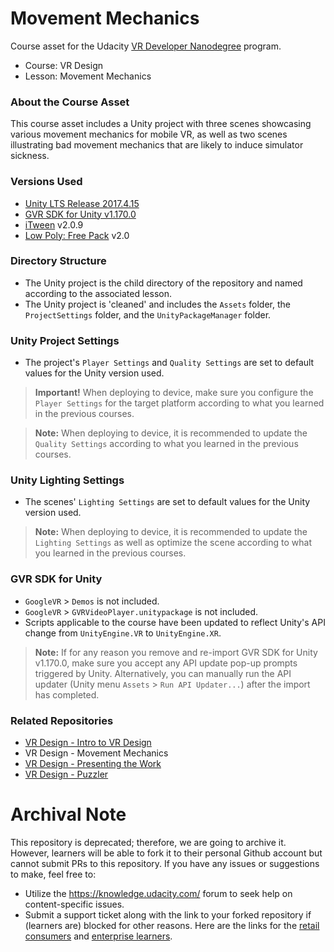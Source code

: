 # Movement Mechanics
Course asset for the Udacity [VR Developer Nanodegree](http://udacity.com/vr) program.

- Course: VR Design
- Lesson: Movement Mechanics


### About the Course Asset
This course asset includes a Unity project with three scenes showcasing various movement mechanics for mobile VR, as well as two scenes illustrating bad movement mechanics that are likely to induce simulator sickness.


### Versions Used
- [Unity LTS Release 2017.4.15](https://unity3d.com/unity/qa/lts-releases?version=2017.4)
- [GVR SDK for Unity v1.170.0](https://github.com/googlevr/gvr-unity-sdk/releases/tag/v1.170.0)
- [iTween](https://assetstore.unity.com/packages/tools/animation/itween-84) v2.0.9
- [Low Poly: Free Pack](https://assetstore.unity.com/packages/3d/environments/low-poly-free-pack-58821) v2.0


### Directory Structure
- The Unity project is the child directory of the repository and named according to the associated lesson.
- The Unity project is 'cleaned' and includes the `Assets` folder, the `ProjectSettings` folder, and the `UnityPackageManager` folder.


### Unity Project Settings
- The project's `Player Settings` and `Quality Settings` are set to default values for the Unity version used.

>**Important!** When deploying to device, make sure you configure the `Player Settings` for the target platform according to what you learned in the previous courses.

>**Note:** When deploying to device, it is recommended to update the `Quality Settings` according to what you learned in the previous courses.


### Unity Lighting Settings
- The scenes' `Lighting Settings` are set to default values for the Unity version used.

>**Note:** When deploying to device, it is recommended to update the `Lighting Settings` as well as optimize the scene according to what you learned in the previous courses.


### GVR SDK for Unity
- `GoogleVR` > `Demos` is not included.
- `GoogleVR` > `GVRVideoPlayer.unitypackage` is not included.
- Scripts applicable to the course have been updated to reflect Unity's API change from `UnityEngine.VR` to `UnityEngine.XR`.

>**Note:** If for any reason you remove and re-import GVR SDK for Unity v1.170.0, make sure you accept any API update pop-up prompts triggered by Unity. Alternatively, you can manually run the API updater (Unity menu `Assets` > `Run API Updater...`) after the import has completed.


### Related Repositories
- [VR Design - Intro to VR Design](https://github.com/udacity/VR-Design_Intro-to-VR-Design/releases)
- VR Design - Movement Mechanics
- [VR Design - Presenting the Work](https://github.com/udacity/VR-Design_Presenting-the-Work/releases)
- [VR Design - Puzzler](https://github.com/udacity/VR-Design_Puzzler/releases)

 # Archival Note 
 This repository is deprecated; therefore, we are going to archive it. However, learners will be able to fork it to their personal Github account but cannot submit PRs to this repository. If you have any issues or suggestions to make, feel free to: 
- Utilize the https://knowledge.udacity.com/ forum to seek help on content-specific issues. 
- Submit a support ticket along with the link to your forked repository if (learners are) blocked for other reasons. Here are the links for the [retail consumers](https://udacity.zendesk.com/hc/en-us/requests/new) and [enterprise learners](https://udacityenterprise.zendesk.com/hc/en-us/requests/new?ticket_form_id=360000279131).